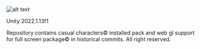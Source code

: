 ![alt text](https://i.ibb.co/c3WXhnG/learning.jpg)

Unity 2022.1.13f1

Repository contains casual characters© installed pack and web gl support for full screen package© in historical commits. All right reserved.

